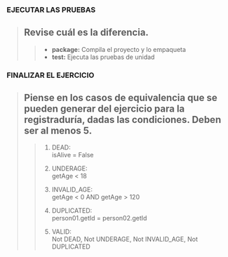 ### EJECUTAR LAS PRUEBAS
> ## Revise cuál es la diferencia.
>> * **package:** Compila el proyecto y lo empaqueta
>> * **test:** Ejecuta las pruebas de unidad

### FINALIZAR EL EJERCICIO
> ## Piense en los casos de equivalencia que se pueden generar del ejercicio para la registraduría, dadas las condiciones. Deben ser al menos 5.
>> 1. DEAD:\
    isAlive = False
>>
>> 2. UNDERAGE:\
    getAge < 18
>>
>> 3. INVALID_AGE:\
    getAge < 0 AND getAge > 120
>>
>> 4. DUPLICATED:\
    person01.getId = person02.getId
>>
>> 5. VALID:\
    Not DEAD, Not UNDERAGE, Not INVALID_AGE, Not DUPLICATED

